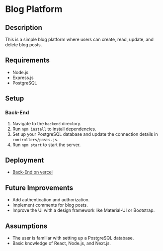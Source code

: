 # Blog Platform

## Description

This is a simple blog platform where users can create, read, update, and delete blog posts.

## Requirements

- Node.js
- Express.js
- PostgreSQL

## Setup

### Back-End

1. Navigate to the `backend` directory.
2. Run `npm install` to install dependencies.
3. Set up your PostgreSQL database and update the connection details in `controllers/posts.js`.
4. Run `npm start` to start the server.

## Deployment

- [Back-End on vercel](https://blog-server-hazel.vercel.app/)

## Future Improvements

- Add authentication and authorization.
- Implement comments for blog posts.
- Improve the UI with a design framework like Material-UI or Bootstrap.

## Assumptions

- The user is familiar with setting up a PostgreSQL database.
- Basic knowledge of React, Node.js, and Next.js.
